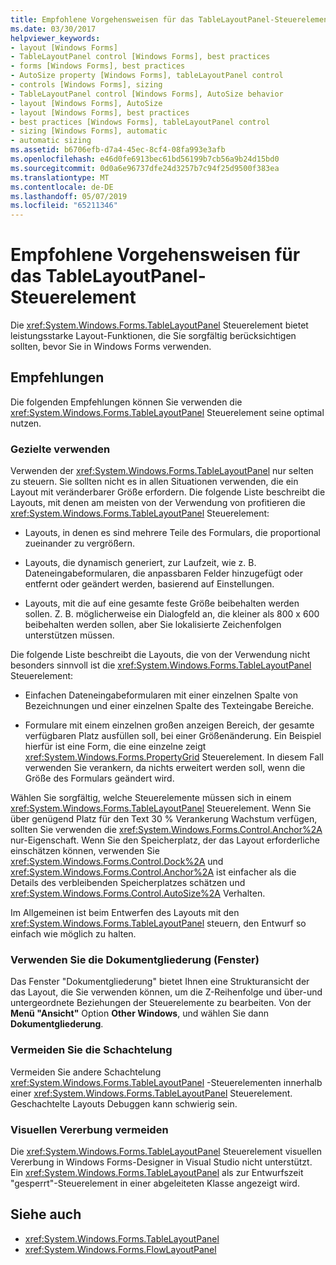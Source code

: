 ```yaml
---
title: Empfohlene Vorgehensweisen für das TableLayoutPanel-Steuerelement
ms.date: 03/30/2017
helpviewer_keywords:
- layout [Windows Forms]
- TableLayoutPanel control [Windows Forms], best practices
- forms [Windows Forms], best practices
- AutoSize property [Windows Forms], tableLayoutPanel control
- controls [Windows Forms], sizing
- TableLayoutPanel control [Windows Forms], AutoSize behavior
- layout [Windows Forms], AutoSize
- layout [Windows Forms], best practices
- best practices [Windows Forms], tableLayoutPanel control
- sizing [Windows Forms], automatic
- automatic sizing
ms.assetid: b6706efb-d7a4-45ec-8cf4-08fa993e3afb
ms.openlocfilehash: e46d0fe6913bec61bd56199b7cb56a9b24d15bd0
ms.sourcegitcommit: 0d0a6e96737dfe24d3257b7c94f25d9500f383ea
ms.translationtype: MT
ms.contentlocale: de-DE
ms.lasthandoff: 05/07/2019
ms.locfileid: "65211346"
---
```

# <a name="best-practices-for-the-tablelayoutpanel-control"></a>Empfohlene Vorgehensweisen für das TableLayoutPanel-Steuerelement
Die <xref:System.Windows.Forms.TableLayoutPanel> Steuerelement bietet leistungsstarke Layout-Funktionen, die Sie sorgfältig berücksichtigen sollten, bevor Sie in Windows Forms verwenden.

## <a name="recommendations"></a>Empfehlungen
 Die folgenden Empfehlungen können Sie verwenden die <xref:System.Windows.Forms.TableLayoutPanel> Steuerelement seine optimal nutzen.

### <a name="targeted-use"></a>Gezielte verwenden
 Verwenden der <xref:System.Windows.Forms.TableLayoutPanel> nur selten zu steuern. Sie sollten nicht es in allen Situationen verwenden, die ein Layout mit veränderbarer Größe erfordern. Die folgende Liste beschreibt die Layouts, mit denen am meisten von der Verwendung von profitieren die <xref:System.Windows.Forms.TableLayoutPanel> Steuerelement:

- Layouts, in denen es sind mehrere Teile des Formulars, die proportional zueinander zu vergrößern.

- Layouts, die dynamisch generiert, zur Laufzeit, wie z. B. Dateneingabeformularen, die anpassbaren Felder hinzugefügt oder entfernt oder geändert werden, basierend auf Einstellungen.

- Layouts, mit die auf eine gesamte feste Größe beibehalten werden sollen. Z. B. möglicherweise ein Dialogfeld an, die kleiner als 800 x 600 beibehalten werden sollen, aber Sie lokalisierte Zeichenfolgen unterstützen müssen.

 Die folgende Liste beschreibt die Layouts, die von der Verwendung nicht besonders sinnvoll ist die <xref:System.Windows.Forms.TableLayoutPanel> Steuerelement:

- Einfachen Dateneingabeformularen mit einer einzelnen Spalte von Bezeichnungen und einer einzelnen Spalte des Texteingabe Bereiche.

- Formulare mit einem einzelnen großen anzeigen Bereich, der gesamte verfügbaren Platz ausfüllen soll, bei einer Größenänderung. Ein Beispiel hierfür ist eine Form, die eine einzelne zeigt <xref:System.Windows.Forms.PropertyGrid> Steuerelement. In diesem Fall verwenden Sie verankern, da nichts erweitert werden soll, wenn die Größe des Formulars geändert wird.

 Wählen Sie sorgfältig, welche Steuerelemente müssen sich in einem <xref:System.Windows.Forms.TableLayoutPanel> Steuerelement. Wenn Sie über genügend Platz für den Text 30 % Verankerung Wachstum verfügen, sollten Sie verwenden die <xref:System.Windows.Forms.Control.Anchor%2A> nur-Eigenschaft. Wenn Sie den Speicherplatz, der das Layout erforderliche einschätzen können, verwenden Sie <xref:System.Windows.Forms.Control.Dock%2A> und <xref:System.Windows.Forms.Control.Anchor%2A> ist einfacher als die Details des verbleibenden Speicherplatzes schätzen und <xref:System.Windows.Forms.Control.AutoSize%2A> Verhalten.

 Im Allgemeinen ist beim Entwerfen des Layouts mit den <xref:System.Windows.Forms.TableLayoutPanel> steuern, den Entwurf so einfach wie möglich zu halten.

### <a name="use-the-document-outline-window"></a>Verwenden Sie die Dokumentgliederung (Fenster)
 Das Fenster "Dokumentgliederung" bietet Ihnen eine Strukturansicht der das Layout, die Sie verwenden können, um die Z-Reihenfolge und über-und untergeordnete Beziehungen der Steuerelemente zu bearbeiten. Von der **Menü "Ansicht"** Option **Other Windows**, und wählen Sie dann **Dokumentgliederung**.

### <a name="avoid-nesting"></a>Vermeiden Sie die Schachtelung
 Vermeiden Sie andere Schachtelung <xref:System.Windows.Forms.TableLayoutPanel> -Steuerelementen innerhalb einer <xref:System.Windows.Forms.TableLayoutPanel> Steuerelement. Geschachtelte Layouts Debuggen kann schwierig sein.

### <a name="avoid-visual-inheritance"></a>Visuellen Vererbung vermeiden
 Die <xref:System.Windows.Forms.TableLayoutPanel> Steuerelement visuellen Vererbung in Windows Forms-Designer in Visual Studio nicht unterstützt. Ein <xref:System.Windows.Forms.TableLayoutPanel> als zur Entwurfszeit "gesperrt"-Steuerelement in einer abgeleiteten Klasse angezeigt wird.

## <a name="see-also"></a>Siehe auch

- <xref:System.Windows.Forms.TableLayoutPanel>
- <xref:System.Windows.Forms.FlowLayoutPanel>
